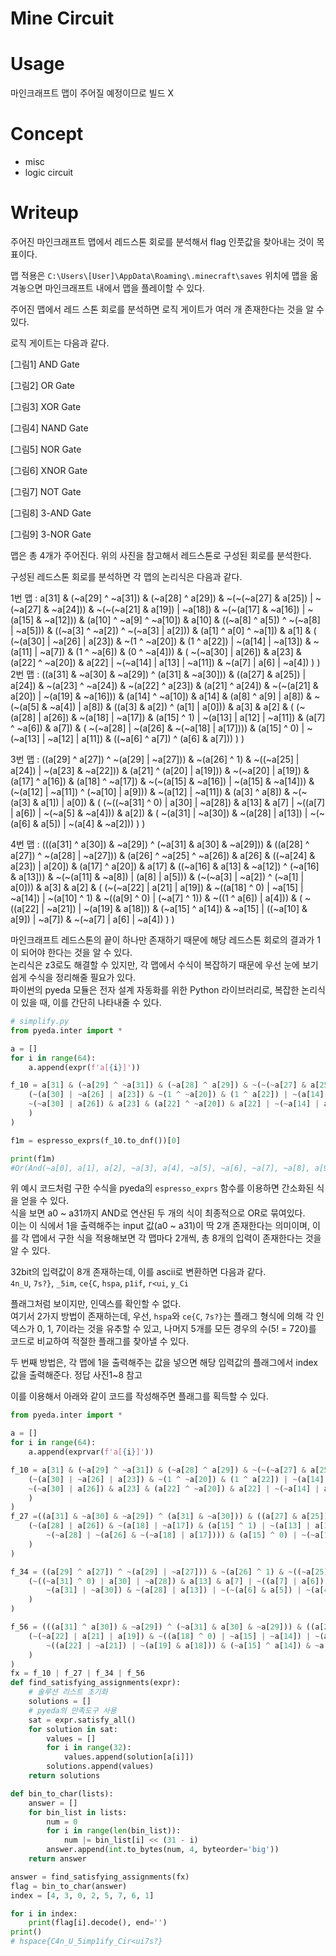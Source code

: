 # Mine Circuit

# Usage
마인크래프트 맵이 주어질 예정이므로 빌드 X

# Concept
- misc
- logic circuit

# Writeup

주어진 마인크래프트 맵에서 레드스톤 회로를 분석해서 flag 인풋값을 찾아내는 것이 목표이다.

맵 적용은 ```C:\Users\[User]\AppData\Roaming\.minecraft\saves``` 위치에 맵을 옮겨놓으면 마인크래프트 내에서 맵을 플레이할 수 있다.

주어진 맵에서 레드 스톤 회로를 분석하면 로직 게이트가 여러 개 존재한다는 것을 알 수 있다.

로직 게이트는 다음과 같다.

[그림1] AND Gate

[그림2] OR Gate

[그림3] XOR Gate

[그림4] NAND Gate

[그림5] NOR Gate

[그림6] XNOR Gate

[그림7] NOT Gate

[그림8] 3-AND Gate

[그림9] 3-NOR Gate

맵은 총 4개가 주어진다.
위의 사진을 참고해서 레드스톤로 구성된 회로를 분석한다.

구성된 레드스톤 회로를 분석하면 각 맵의 논리식은 다음과 같다.

1번 맵 : a[31] & (~a[29] ^ ~a[31]) & (~a[28] ^ a[29]) & ~(~(~a[27] & a[25]) | ~(~a[27] & ~a[24])) & ~(~(~a[21] & a[19]) | ~a[18]) & ~(~(a[17] & ~a[16]) | ~(a[15] & ~a[12])) & (a[10] ^ ~a[9] ^ ~a[10]) & a[10] & ((~a[8] ^ a[5]) ^ ~(~a[8] | ~a[5])) & ((~a[3] ^ ~a[2]) ^ ~(~a[3] | a[2])) & (a[1] ^ a[0] ^ ~a[1]) & a[1] & (
    (~(a[30] | ~a[26] | a[23]) & ~(1 ^ ~a[20]) & (1 ^ a[22]) | ~(a[14] | ~a[13]) & ~(a[11] | ~a[7]) & (1 ^ ~a[6]) & (0 ^ ~a[4])) & (
    ~(~a[30] | a[26]) & a[23] & (a[22] ^ ~a[20]) & a[22] | ~(~a[14] | a[13] | ~a[11]) & ~(a[7] | a[6] | ~a[4])
    )
)
2번 맵 : ((a[31] & ~a[30] & ~a[29]) ^ (a[31] & ~a[30])) & ((a[27] & a[25]) | a[24]) & ~(a[23] ^ ~a[24]) & ~(a[22] ^ a[23]) & (a[21] ^ a[24]) & ~(~(a[21] & a[20]) | ~(a[19] & ~a[16])) & (a[14] ^ ~a[10]) & a[14] & (a[8] ^ a[9] | a[8]) & ~(~(a[5] & ~a[4]) | a[8]) & ((a[3] & a[2]) ^ (a[1] | a[0])) & a[3] & a[2] & (
    (~(a[28] | a[26]) & ~(a[18] | ~a[17]) & (a[15] ^ 1) | ~(a[13] | a[12] | ~a[11]) & (a[7] ^ ~a[6]) & a[7]) & (
        ~(~a[28] | ~(a[26] & ~(~a[18] | a[17]))) & (a[15] ^ 0) | ~(~a[13] | ~a[12] | a[11]) & ((~a[6] ^ a[7]) ^ (a[6] & a[7]))
    )
)

3번 맵 : ((a[29] ^ a[27]) ^ ~(a[29] | ~a[27])) & ~(a[26] ^ 1) & ~((~a[25] | a[24]) | ~(a[23] & ~a[22])) & (a[21] ^ (a[20] | a[19])) & ~(~a[20] | a[19]) & (a[17] ^ a[16]) & (a[18] ^ ~a[17]) & ~(~(a[15] & ~a[16]) | ~(a[15] & ~a[14])) & (~(a[12] | ~a[11]) ^ (~a[10] | a[9])) & ~(a[12] | ~a[11]) & (a[3] ^ a[8]) & ~(~(a[3] & a[1]) | a[0]) & (
    (~((~a[31] ^ 0) | a[30] | ~a[28]) & a[13] & a[7] | ~((a[7] | a[6]) | ~(~a[5] & ~a[4])) & a[2]) & (
        ~(a[31] | ~a[30]) & ~(a[28] | a[13]) | ~(~(a[6] & a[5]) | ~(a[4] & ~a[2]))
    )
)

4번 맵 : (((a[31] ^ a[30]) & ~a[29]) ^ (~a[31] & a[30] & ~a[29])) & ((a[28] ^ a[27]) ^ ~(a[28] | ~a[27])) & (a[26] ^ ~a[25] ^ ~a[26]) & a[26] & ((~a[24] & a[23]) | a[20]) & (a[17] ^ a[20]) & a[17] & ((~a[16] & a[13] & ~a[12]) ^ (~a[16] & a[13])) & ~(~(a[11] & ~a[8]) | (a[8] | a[5])) & (~(~a[3] | ~a[2]) ^ (~a[1] | a[0])) & a[3] & a[2] & (
    (~(~a[22] | a[21] | a[19]) & ~((a[18] ^ 0) | ~a[15] | ~a[14]) | ~(a[10] ^ 1) & ~((a[9] ^ 0) | (~a[7] ^ 1)) & ~((1 ^ a[6]) | a[4])) & (
        ~((a[22] | ~a[21]) | ~(a[19] & a[18])) & (~a[15] ^ a[14]) & ~a[15] | ((~a[10] & a[9]) | ~a[7]) & ~(~a[7] | a[6] | ~a[4])
    )
)

마인크래프트 레드스톤의 끝이 하나만 존재하기 때문에 해당 레드스톤 회로의 결과가 1이 되어야 한다는 것을 알 수 있다.  
논리식은 z3로도 해결할 수 있지만, 각 맵에서 수식이 복잡하기 때문에 우선 눈에 보기 쉽게 수식을 정리해줄 필요가 있다.  
파이썬의 pyeda 모듈은 전자 설계 자동화를 위한 Python 라이브러리로, 복잡한 논리식이 있을 때, 이를 간단히 나타내줄 수 있다.  


```python
# simplify.py
from pyeda.inter import *

a = []
for i in range(64):
    a.append(expr(f'a[{i}]'))

f_10 = a[31] & (~a[29] ^ ~a[31]) & (~a[28] ^ a[29]) & ~(~(~a[27] & a[25]) | ~(~a[27] & ~a[24])) & ~(~(~a[21] & a[19]) | ~a[18]) & ~(~(a[17] & ~a[16]) | ~(a[15] & ~a[12])) & (a[10] ^ ~a[9] ^ ~a[10]) & a[10] & ((~a[8] ^ a[5]) ^ ~(~a[8] | ~a[5])) & ((~a[3] ^ ~a[2]) ^ ~(~a[3] | a[2])) & (a[1] ^ a[0] ^ ~a[1]) & a[1] & (
    (~(a[30] | ~a[26] | a[23]) & ~(1 ^ ~a[20]) & (1 ^ a[22]) | ~(a[14] | ~a[13]) & ~(a[11] | ~a[7]) & (1 ^ ~a[6]) & (0 ^ ~a[4])) & (
    ~(~a[30] | a[26]) & a[23] & (a[22] ^ ~a[20]) & a[22] | ~(~a[14] | a[13] | ~a[11]) & ~(a[7] | a[6] | ~a[4])
    )
)

f1m = espresso_exprs(f_10.to_dnf())[0]

print(f1m)
#Or(And(~a[0], a[1], a[2], ~a[3], a[4], ~a[5], ~a[6], ~a[7], ~a[8], a[9], a[10], a[11], ~a[12], ~a[13], a[14], a[15], ~a[16], a[17], a[18], a[19], ~a[20], ~a[21], ~a[22], ~a[23], ~a[24], a[25], a[26], ~a[27], ~a[28], ~a[29], ~a[30], a[31]), And(~a[0], a[1], a[2], ~a[3], ~a[4], ~a[5], a[6], a[7], ~a[8], a[9], a[10], ~a[11], ~a[12], a[13], ~a[14], a[15], ~a[16], a[17], a[18], a[19], a[20], ~a[21], a[22], a[23], ~a[24], a[25], ~a[26], ~a[27], ~a[28], ~a[29], a[30], a[31]))
```
위 예시 코드처럼 구한 수식을 pyeda의 ```espresso_exprs``` 함수를 이용하면 간소화된 식을 얻을 수 있다.  
식을 보면 a0 ~ a31까지 AND로 연산된 두 개의 식이 최종적으로 OR로 묶여있다.  
이는 이 식에서 1을 출력해주는 input 값(a0 ~ a31)이 딱 2개 존재한다는 의미이며, 이를 각 맵에서 구한 식을 적용해보면 각 맵마다 2개씩, 총 8개의 입력이 존재한다는 것을 알 수 있다.

32bit의 입력값이 8개 존재하는데, 이를 ascii로 변환하면 다음과 같다.  
```4n_U```, ```7s?}```, ```_5im```, ```ce{C```, ```hspa```, ```p1if```, ```r<ui```, ```y_Ci```

플래그처럼 보이지만, 인덱스를 확인할 수 없다.  
여기서 2가지 방법이 존재하는데, 우선, ```hspa```와 ```ce{C```, ```7s?}```는 플래그 형식에 의해 각 인덱스가 0, 1, 7이라는 것을 유추할 수 있고, 나머지 5개를 모든 경우의 수(5! = 720)를 코드로 비교하여 적절한 플래그를 찾아낼 수 있다.  

두 번째 방법은, 각 맵에 1을 출력해주는 값을 넣으면 해당 입력값의 플래그에서 index 값을 출력해준다. 정답 사진1~8 참고

이를 이용해서 아래와 같이 코드를 작성해주면 플래그를 획득할 수 있다.

```python
from pyeda.inter import *

a = []
for i in range(64):
    a.append(exprvar(f'a[{i}]'))

f_10 = a[31] & (~a[29] ^ ~a[31]) & (~a[28] ^ a[29]) & ~(~(~a[27] & a[25]) | ~(~a[27] & ~a[24])) & ~(~(~a[21] & a[19]) | ~a[18]) & ~(~(a[17] & ~a[16]) | ~(a[15] & ~a[12])) & (a[10] ^ ~a[9] ^ ~a[10]) & a[10] & ((~a[8] ^ a[5]) ^ ~(~a[8] | ~a[5])) & ((~a[3] ^ ~a[2]) ^ ~(~a[3] | a[2])) & (a[1] ^ a[0] ^ ~a[1]) & a[1] & (
    (~(a[30] | ~a[26] | a[23]) & ~(1 ^ ~a[20]) & (1 ^ a[22]) | ~(a[14] | ~a[13]) & ~(a[11] | ~a[7]) & (1 ^ ~a[6]) & (0 ^ ~a[4])) & (
    ~(~a[30] | a[26]) & a[23] & (a[22] ^ ~a[20]) & a[22] | ~(~a[14] | a[13] | ~a[11]) & ~(a[7] | a[6] | ~a[4])
    )
)
f_27 =((a[31] & ~a[30] & ~a[29]) ^ (a[31] & ~a[30])) & ((a[27] & a[25]) | a[24]) & ~(a[23] ^ ~a[24]) & ~(a[22] ^ a[23]) & (a[21] ^ a[24]) & ~(~(a[21] & a[20]) | ~(a[19] & ~a[16])) & (a[14] ^ ~a[10]) & a[14] & (a[8] ^ a[9] | a[8]) & ~(~(a[5] & ~a[4]) | a[8]) & ((a[3] & a[2]) ^ (a[1] | a[0])) & a[3] & a[2] & (
    (~(a[28] | a[26]) & ~(a[18] | ~a[17]) & (a[15] ^ 1) | ~(a[13] | a[12] | ~a[11]) & (a[7] ^ ~a[6]) & a[7]) & (
        ~(~a[28] | ~(a[26] & ~(~a[18] | a[17]))) & (a[15] ^ 0) | ~(~a[13] | ~a[12] | a[11]) & ((~a[6] ^ a[7]) ^ (a[6] & a[7]))
    )
)

f_34 = ((a[29] ^ a[27]) ^ ~(a[29] | ~a[27])) & ~(a[26] ^ 1) & ~((~a[25] | a[24]) | ~(a[23] & ~a[22])) & (a[21] ^ (a[20] | a[19])) & ~(~a[20] | a[19]) & (a[17] ^ a[16]) & (a[18] ^ ~a[17]) & ~(~(a[15] & ~a[16]) | ~(a[15] & ~a[14])) & (~(a[12] | ~a[11]) ^ (~a[10] | a[9])) & ~(a[12] | ~a[11]) & (a[3] ^ a[8]) & ~(~(a[3] & a[1]) | a[0]) & (
    (~((~a[31] ^ 0) | a[30] | ~a[28]) & a[13] & a[7] | ~((a[7] | a[6]) | ~(~a[5] & ~a[4])) & a[2]) & (
        ~(a[31] | ~a[30]) & ~(a[28] | a[13]) | ~(~(a[6] & a[5]) | ~(a[4] & ~a[2]))
    )
)

f_56 = (((a[31] ^ a[30]) & ~a[29]) ^ (~a[31] & a[30] & ~a[29])) & ((a[28] ^ a[27]) ^ ~(a[28] | ~a[27])) & (a[26] ^ ~a[25] ^ ~a[26]) & a[26] & ((~a[24] & a[23]) | a[20]) & (a[17] ^ a[20]) & a[17] & ((~a[16] & a[13] & ~a[12]) ^ (~a[16] & a[13])) & ~(~(a[11] & ~a[8]) | (a[8] | a[5])) & (~(~a[3] | ~a[2]) ^ (~a[1] | a[0])) & a[3] & a[2] & (
    (~(~a[22] | a[21] | a[19]) & ~((a[18] ^ 0) | ~a[15] | ~a[14]) | ~(a[10] ^ 1) & ~((a[9] ^ 0) | (~a[7] ^ 1)) & ~((1 ^ a[6]) | a[4])) & (
        ~((a[22] | ~a[21]) | ~(a[19] & a[18])) & (~a[15] ^ a[14]) & ~a[15] | ((~a[10] & a[9]) | ~a[7]) & ~(~a[7] | a[6] | ~a[4])
    )
)
fx = f_10 | f_27 | f_34 | f_56
def find_satisfying_assignments(expr):
    # 솔루션 리스트 초기화
    solutions = []
    # pyeda의 만족도구 사용
    sat = expr.satisfy_all()
    for solution in sat:
        values = []
        for i in range(32):
            values.append(solution[a[i]])
        solutions.append(values)
    return solutions

def bin_to_char(lists):
    answer = []
    for bin_list in lists:
        num = 0
        for i in range(len(bin_list)):
            num |= bin_list[i] << (31 - i)
        answer.append(int.to_bytes(num, 4, byteorder='big'))
    return answer

answer = find_satisfying_assignments(fx)
flag = bin_to_char(answer)
index = [4, 3, 0, 2, 5, 7, 6, 1]

for i in index:
    print(flag[i].decode(), end='')
print()
# hspace{C4n_U_5imp1ify_Cir<ui7s?}
```